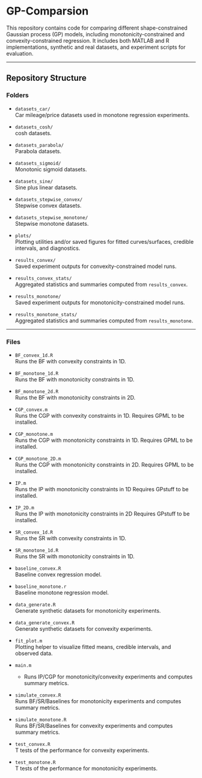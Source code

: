 # GP-Comparsion

This repository contains code for comparing different shape-constrained Gaussian process (GP) models, including monotonicity-constrained and convexity-constrained regression. It includes both MATLAB and R implementations, synthetic and real datasets, and experiment scripts for evaluation.

---

## Repository Structure

### Folders

- `datasets_car/`  
  Car mileage/price datasets used in monotone regression experiments.

- `datasets_cosh/`  
  cosh datasets.

- `datasets_parabola/`  
  Parabola datasets.

- `datasets_sigmoid/`  
  Monotonic sigmoid datasets.

- `datasets_sine/`  
  Sine plus linear datasets.

- `datasets_stepwise_convex/`  
  Stepwise convex datasets.

- `datasets_stepwise_monotone/`  
  Stepwise monotone datasets.

- `plots/`  
  Plotting utilities and/or saved figures for fitted curves/surfaces, credible intervals, and diagnostics.

- `results_convex/`  
  Saved experiment outputs for convexity-constrained model runs.

- `results_convex_stats/`  
  Aggregated statistics and summaries computed from `results_convex`.

- `results_monotone/`  
  Saved experiment outputs for monotonicity-constrained model runs.

- `results_monotone_stats/`  
  Aggregated statistics and summaries computed from `results_monotone`.

---

### Files

- `BF_convex_1d.R`  
  Runs the BF with convexity constraints in 1D.

- `BF_monotone_1d.R`  
  Runs the BF with monotonicity constraints in 1D.

- `BF_monotone_2d.R`  
  Runs the BF with monotonicity constraints in 2D.

- `CGP_convex.m`  
  Runs the CGP with convexity constraints in 1D.
  Requires GPML to be installed.

- `CGP_monotone.m`  
  Runs the CGP with monotonicity constraints in 1D.
  Requires GPML to be installed.

- `CGP_monotone_2D.m`  
  Runs the CGP with monotonicity constraints in 2D.
  Requires GPML to be installed.

- `IP.m`  
  Runs the IP with monotonicity constraints in 1D
  Requires GPstuff to be installed.

- `IP_2D.m`  
  Runs the IP with monotonicity constraints in 2D
  Requires GPstuff to be installed.

- `SR_convex_1d.R`  
  Runs the SR with convexity constraints in 1D.

- `SR_monotone_1d.R`  
  Runs the SR with monotonicity constraints in 1D.

- `baseline_convex.R`  
  Baseline convex regression model.

- `baseline_monotone.r`  
  Baseline monotone regression model.

- `data_generate.R`  
  Generate synthetic datasets for monotonicity experiments.

- `data_generate_convex.R`  
  Generate synthetic datasets for convexity experiments.

- `fit_plot.m`  
  Plotting helper to visualize fitted means, credible intervals, and observed data.

- `main.m`  
  - Runs IP/CGP for monotonicity/convexity experiments and computes summary metrics.

- `simulate_convex.R`  
  Runs BF/SR/Baselines for monotonicity experiments and computes summary metrics.

- `simulate_monotone.R`  
  Runs BF/SR/Baselines for convexity experiments and computes summary metrics.

- `test_convex.R`  
  T tests of the performance for convexity experiments.

- `test_monotone.R`  
  T tests of the performance for monotonicity experiments.


